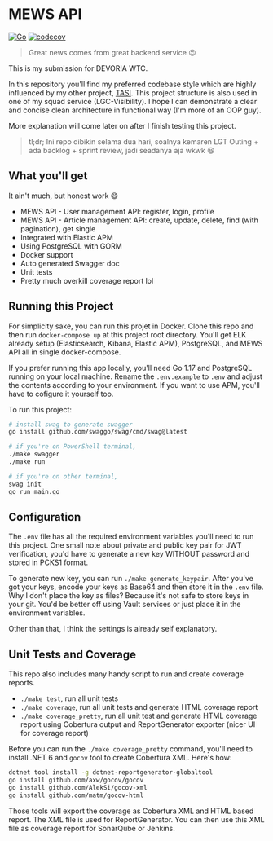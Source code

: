 # MEWS API

[![Go](https://github.com/fahminlb33/devoria1-wtc-backend/actions/workflows/go.yml/badge.svg)](https://github.com/fahminlb33/devoria1-wtc-backend/actions/workflows/go.yml)
[![codecov](https://codecov.io/gh/fahminlb33/devoria1-wtc-backend/branch/master/graph/badge.svg?token=hRNbJKqQgM)](https://codecov.io/gh/fahminlb33/devoria1-wtc-backend)

> Great news comes from great backend service 😉

This is my submission for DEVORIA WTC.

In this repository you'll find my preferred codebase style which are highly influenced by my other project, [TASI](https://github.com/fahminlb33/tasi-backend). This project structure is also used in one of my squad service (LGC-Visibility). I hope I can demonstrate a clear and concise clean architecture in functional way (I'm more of an OOP guy).

More explanation will come later on after I finish testing this project.

> tl;dr; Ini repo dibikin selama dua hari, soalnya kemaren LGT Outing + ada backlog + sprint review, jadi seadanya aja wkwk 😆

## What you'll get

It ain't much, but honest work :smile:

- MEWS API - User management API: register, login, profile
- MEWS API - Article management API: create, update, delete, find (with pagination), get single
- Integrated with Elastic APM
- Using PostgreSQL with GORM
- Docker support
- Auto generated Swagger doc
- Unit tests
- Pretty much overkill coverage report lol

## Running this Project

For simplicity sake, you can run this projet in Docker. Clone this repo and then run `docker-compose up` at this project root directory. You'll get ELK already setup (Elasticsearch, Kibana, Elastic APM), PostgreSQL, and MEWS API all in single docker-compose.

If you prefer running this app locally, you'll need Go 1.17 and PostgreSQL running on your local machine. Rename the `.env.example` to `.env` and adjust the contents according to your environment. If you want to use APM, you'll have to cofigure it yourself too.

To run this project:

``` bash
# install swag to generate swagger
go install github.com/swaggo/swag/cmd/swag@latest

# if you're on PowerShell terminal,
./make swagger
./make run

# if you're on other terminal,
swag init
go run main.go
```

## Configuration

The `.env` file has all the required environment variables you'll need to run this project. One small note about private and public key pair for JWT verification, you'd have to generate a new key WITHOUT password and stored in PCKS1 format.

To generate new key, you can run `./make generate_keypair`. After you've got your keys, encode your keys as Base64 and then store it in the `.env` file. Why I don't place the key as files? Because it's not safe to store keys in your git. You'd be better off using Vault services or just place it in the environment variables.

Other than that, I think the settings is already self explanatory.

## Unit Tests and Coverage

This repo also includes many handy script to run and create coverage reports.

- `./make test`, run all unit tests
- `./make coverage`, run all unit tests and generate HTML coverage report
- `./make coverage_pretty`, run all unit test and generate HTML coverage report using Cobertura output and ReportGenerator exporter (nicer UI for coverage report)

Before you can run the `./make coverage_pretty` command, you'll need to install .NET 6 and `gocov` tool to create Cobertura XML. Here's how:

```bash
dotnet tool install -g dotnet-reportgenerator-globaltool
go install github.com/axw/gocov/gocov
go install github.com/AlekSi/gocov-xml
go install github.com/matm/gocov-html
```

Those tools will export the coverage as Cobertura XML and HTML based report. The XML file is used for ReportGenerator. You can then use this XML file as coverage report for SonarQube or Jenkins.
